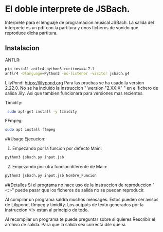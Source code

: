 # El doble interprete de JSBach.
Interprete para el lenguaje de programacion musical JSBach. La salida del interprete es un pdf con la partitura y unos ficheros de sonido que reproduce dicha partitura.

## Instalacion

ANTLR:
```bash
pip install antlr4-python3-runtime==4.7.1
antlr4 -Dlanguage=Python3 -no-listener -visitor jsbach.g4
```
LilyPond: https://lilypond.org
Para las pruebas se ha usado la version 2.22.0. No se ha incluido la instruccion " \version "2.XX.X" " en el fichero de salida .lily. Asi que tambien funcionara para versiones mas recientes.

Timidity:
```bash
 sudo apt-get install -y timidity  
```

FFmpeg:
```bash
sudo apt install ffmpeg
```

##Usage
Ejecucion:
1. Empezando por la funcion por defecto Main:
```bash
python3 jsbach.py input.jsb
```
2. Empezando por otra funcion diferente de Main:
```bash
python3 jsbach.py input.jsb Nombre_Funcion
```

##Detalles
Si el programa no hace uso de la instruccion de reproduccion "<:>" puede pasar que los ficheros de salida no se puedan reproducir.

Al compilar un programa saldra muchos mensages. Estos pueden ser avisos de Lilypond, ffmpeg y timidity. Los outputs de texto generados por la instruccion <!> estan al principio de todo.

Al recompilar un programa te puede preguntar sobre si quieres Rescribir el archivo de salida. Para que la salida sea correcta dile que si.
